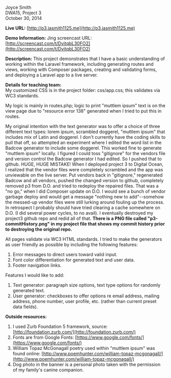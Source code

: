 Joyce Smith  
DWA15, Project 3  
October 30, 2014

**Live URL:** [http://p3.jasmith1125.me](http://p3.jasmith1125.me)

**Demo Information:** Jing screencast URL: [http://screencast.com/t/DvitqbL30FO2](http://screencast.com/t/DvitqbL30FO2)

**Description:** This project demonstrates that I have a basic understanding of working within the Laravel framework, including generating routes and views, working with Composer packages, creating and validating forms, and deploying a Laravel app to a live server. 

**Details for teaching team:**  
My customized CSS is in the project folder: css/app.css; this validates via WC3 standards.  

My logic is mainly in routes.php; logic to print "muttlem ipsum" text is on the view page due to "resource error 138" generated when I tried to put this in routes. 

My original intention with the text generator was to offer a choice of three different text types: lorem ipsum, scrambled doggerel, "muttlem ipsum" that includes mix of Latin and doggerel. I don't currently have the coding skills to pull that off, so attempted an experiment where I edited the word list in the Badcow generator to include some doggerel. This worked fine to generate "muttlem ipsum" locally. I figured I could toss "gitignore" for the vendors file and version control the Badcow generator I had edited. So I pushed that to github. HUGE, HUGE MISTAKE! When I deployed project 3 to Digital Ocean, I realized that the vendor files were completely scrambled and the app was unviewable on the live server. Put vendors back in "gitignore," regenerated Badcow and all vendors, pushed the changed version to github, completely removed p3 from D.O. and tried to redeploy the repaired files. That was a "no go," when I did Composer update on D.O. I would see a bunch of vendor garbage deploy and would get a message "nothing new to add"--somehow the messed-up vendor files were still lurking around fouling up the process. In retrospect I probably should have tried clearing a cache somewhere on D.O. (I did several power cycles, to no avail). I eventually destroyed my project3 github repo and redid all of that. **There is a PNG file called "p3-commitHistory.png" in my project file that shows my commit history prior to destroying the original repo.**

All pages validate via WC3 HTML standards. I tried to make the generators as user friendly as possible by including the following features:  
1. Error messages to direct users toward valid input.   
2. Font color differentiation for generated text and user data.  
3. Footer navigation links.

Features I would like to add:
1. Text generator: paragraph size options, text type options for randomly generated text.
2. User generator: checkboxes to offer options re email address, mailing address, phone number, user profile, etc. (rather than current preset data fields).

**Outside resources:**  
1. I used Zurb Foundation 5 framework, source:  [http://foundation.zurb.com/](http://foundation.zurb.com/)  
2. Fonts are from Google Fonts: [https://www.google.com/fonts/](https://www.google.com/fonts/)  
3. William Topaz McGonagall poetry used within "muttlem ipsum" was found online: [http://www.poemhunter.com/william-topaz-mcgonagall/](http://www.poemhunter.com/william-topaz-mcgonagall/)  
4. Dog photo in the banner is a personal photo taken with the permission of my family's canine companion.